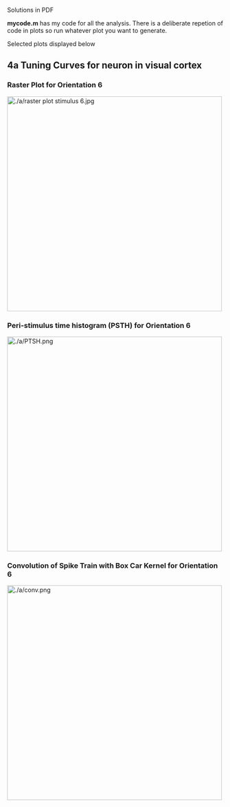Solutions in PDF

**mycode.m** has my code for all the analysis. There is a deliberate repetion of code in plots so run whatever plot you want to generate.

Selected plots displayed below

## 4a Tuning Curves for neuron in visual cortex

### Raster Plot for Orientation 6
<img src="./a/raster plot stimulus 6.jpg" alt="./a/raster plot stimulus 6.jpg" width=500>

### Peri-stimulus time histogram (PSTH) for Orientation 6
<img src="./a/PTSH.png" alt="./a/PTSH.png" width=500>

### Convolution of Spike Train with Box Car Kernel for Orientation 6
<img src="./a/conv.png" alt="./a/conv.png" width=500>



